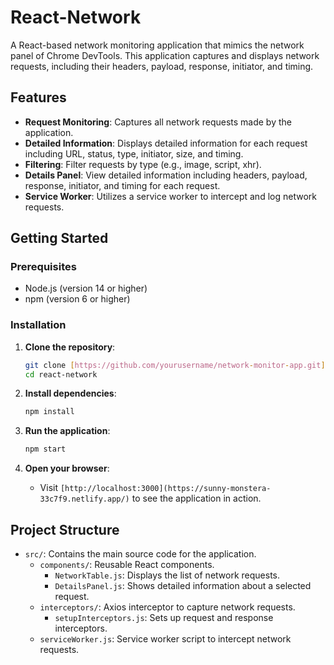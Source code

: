 # React-Network

A React-based network monitoring application that mimics the network panel of Chrome DevTools. This application captures and displays network requests, including their headers, payload, response, initiator, and timing.

## Features

- **Request Monitoring**: Captures all network requests made by the application.
- **Detailed Information**: Displays detailed information for each request including URL, status, type, initiator, size, and timing.
- **Filtering**: Filter requests by type (e.g., image, script, xhr).
- **Details Panel**: View detailed information including headers, payload, response, initiator, and timing for each request.
- **Service Worker**: Utilizes a service worker to intercept and log network requests.

## Getting Started

### Prerequisites

- Node.js (version 14 or higher)
- npm (version 6 or higher)

### Installation

1. **Clone the repository**:
    ```bash
    git clone [https://github.com/yourusername/network-monitor-app.git](https://github.com/DevnandanRaj/react-network.git)
    cd react-network
    ```

2. **Install dependencies**:
    ```bash
    npm install
    ```

3. **Run the application**:
    ```bash
    npm start
    ```

4. **Open your browser**:
    - Visit `[http://localhost:3000](https://sunny-monstera-33c7f9.netlify.app/)` to see the application in action.

## Project Structure

- `src/`: Contains the main source code for the application.
  - `components/`: Reusable React components.
    - `NetworkTable.js`: Displays the list of network requests.
    - `DetailsPanel.js`: Shows detailed information about a selected request.
  - `interceptors/`: Axios interceptor to capture network requests.
    - `setupInterceptors.js`: Sets up request and response interceptors.
  - `serviceWorker.js`: Service worker script to intercept network requests.
